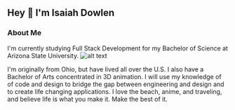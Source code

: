 ## Hey 👋 I'm Isaiah Dowlen

### About Me
I'm currently studying Full Stack Development for my Bachelor of Science at Arizona State University.
![alt text](https://setlivewallpaper.com/wp-content/uploads/2024/02/Luffy-Gear-5-Clouds-thumb-364x205.png)

I'm originally from Ohio, but have lived all over the U.S.
I also have a Bachelor of Arts concentrated in 3D animation.
I will use my knowledge of of code and design to bridge the gap between engineering and design and to create life changing applications.
I love the beach, anime, and traveling, and believe life is what you make it. Make the best of it.

